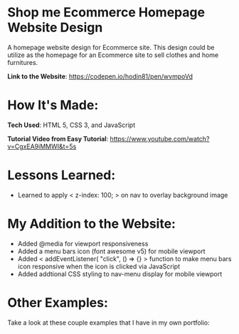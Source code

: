 # Shop me Ecommerce Homepage Website Design

A homepage website design for Ecommerce site. This design could be utilize as the homepage for an Ecommerce site to sell clothes and home furnitures. 

**Link to the Website**: https://codepen.io/hodin81/pen/wvmpoVd

# How It's Made: 

**Tech Used**: HTML 5, CSS 3, and JavaScript

**Tutorial Video from Easy Tutorial**: https://www.youtube.com/watch?v=CgxEA9iMMWI&t=5s

# Lessons Learned:

- Learned to apply < z-index: 100; > on nav to overlay background image

# My Addition to the Website:

- Added @media for viewport responsiveness
- Added a menu bars icon (font awesome v5) for mobile viewport
- Added < addEventListener( "click", () => {} > function to make menu bars icon responsive when the icon is clicked via JavaScript
- Added addtional CSS styling to nav-menu display for mobile viewport

# Other Examples: 

Take a look at these couple examples that I have in my own portfolio:
